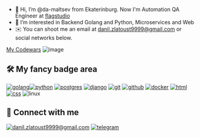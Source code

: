 - 👋 Hi, I’m @da-maltsev from Ekaterinburg. Now I'm Automation QA Engineer at [flagstudio](https://flagstudio.ru/)
- 👀 I’m interested in Backend Golang and Python, Microservices and Web 
- ✉️ You can shoot me an email at [danil.zlatoust9999@gmail.com](mailto:danil.zlatoust9999@gmail.com) or social networks 
  below.

[My Codewars](https://www.codewars.com/users/da-maltsev) ![image](https://www.codewars.com/users/da-maltsev/badges/large)




## 🛠 My fancy badge area

[![golang](https://img.shields.io/badge/Go-00ADD8?style=for-the-badge&logo=go&logoColor=white)](https://go.dev/)[![python](https://img.shields.io/badge/python%20-%23255074.svg?&style=for-the-badge&logo=python&logoColor=white)](https://www.python.org) [![postgres](https://img.shields.io/badge/postgres-%23316192.svg?&style=for-the-badge&logo=postgresql&logoColor=white)](https://www.postgresql.org) [![django](https://img.shields.io/badge/django%20-%23092E20.svg?&style=for-the-badge&logo=django&logoColor=white)](https://www.djangoproject.com) [![git](https://img.shields.io/badge/git%20-%23F05033.svg?&style=for-the-badge&logo=git&logoColor=white)](https://git-scm.com) [![github](https://img.shields.io/badge/github%20-%23000408.svg?&style=for-the-badge&logo=github&logoColor=white)](https://github.com/lulzseq) [![docker](https://img.shields.io/badge/docker-%232496ED.svg?&style=for-the-badge&logo=docker&logoColor=white)](https://www.docker.com) [![html](https://img.shields.io/badge/html%20-%23E34F26.svg?&style=for-the-badge&logo=html5&logoColor=white)](https://www.w3schools.com/html) [![css](https://img.shields.io/badge/CSS%20-%23264DE4.svg?&style=for-the-badge&logo=CSS3&logoColor=white)](https://www.w3schools.com/css) ![linux](https://img.shields.io/badge/Linux-FCC624?style=for-the-badge&logo=linux&logoColor=black)

## 🤝 Connect with me

[![danil.zlatoust9999@gmail.com](https://img.shields.io/badge/email%20-%23E62B1E.svg?&style=for-the-badge&logo=mail.ru&logoColor=white)](mailto:danil.zlatoust9999@gmail.com) [![telegram](https://img.shields.io/badge/telegram%20-%2326A4E3.svg?&style=for-the-badge&logo=telegram&logoColor=white)](https://t.me/@da_maltsev)
<!---
da-maltsev/da-maltsev is a ✨ special ✨ repository because its `README.md` (this file) appears on your GitHub profile.
You can click the Preview link to take a look at your changes.
--->
